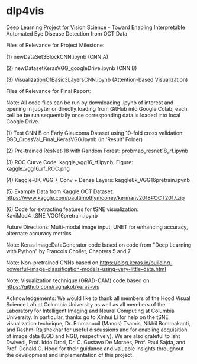 # dlp4vis

Deep Learning Project for Vision Science - Toward Enabling Interpretable Automated Eye Disease Detection from OCT Data

Files of Relevance for Project Milestone:

(1) newDataSet3BlockCNN.ipynb (CNN A)

(2) newDatasetKerasVGG_googleDrive.ipynb (CNN B)

(3) VisualizationOfBasic3LayersCNN.ipynb (Attention-based Visualization)


Files of Relevance for Final Report:

Note: All code files can be run by downloading .ipynb of interest and opening in jupyter or directly loading from GitHub into Google Colab; each cell be be run sequentially once corresponding data is loaded into local Google Drive.

(1) Test CNN B on Early Glaucoma Dataset using 10-fold cross validation: EGD_CrossVal_Final_KerasVGG.ipynb (in 'Result' Folder)

(2) Pre-trained ResNet-18 with Random Forest: probmap_resnet18_rf.ipynb

(3) ROC Curve Code: kaggle_vgg16_rf.ipynb; Figure: kaggle_vgg16_rf_ROC.png

(4) Kaggle-8K VGG + Conv + Dense Layers: kaggle8k_VGG16pretrain.ipynb

(5) Example Data from Kaggle OCT Dataset: https://www.kaggle.com/paultimothymooney/kermany2018#OCT2017.zip

(6) Code for extracting features for tSNE visualization: KaviMod4_tSNE_VGG16pretrain.ipynb


Future Directions: Multi-modal image input, UNET for enhancing accuracy, alternate accuracy metrics


Note: Keras ImageDataGenerator code based on code from "Deep Learning with Python" by Francois Chollet, Chapters 5 and 7

Note: Non-pretrained CNNs based on https://blog.keras.io/building-powerful-image-classification-models-using-very-little-data.html

Note: Visualization technique (GRAD-CAM) code based on: https://github.com/raghakot/keras-vis


Acknowledgements: We would like to thank all members of the Hood Visual Science Lab at Columbia University as well as all members of the Laboratory for Intelligent Imaging and Neural Computing at Columbia University. In particular, thanks go to Xinhui Li for help on the tSNE visualization technique, Dr. Emmanouil (Manos) Tsamis, Nikhil Bommakanti, and Rashmi Rajshekhar for useful discussions and for enabling acquisition of image data (EGD and NGD, respectively). We are also grateful to Isht Dwivedi, Prof. Iddo Drori, Dr. C. Gustavo De Moraes, Prof. Paul Sajda, and Prof. Donald C. Hood for their guidance and valuable insights throughout the development and implementation of this project.
